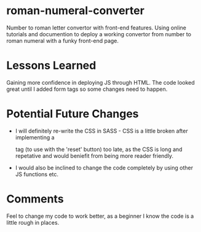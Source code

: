 # roman-numeral-converter
Number to roman letter convertor with front-end features. Using online tutorials and documention to deploy a working convertor from number to roman numeral with a funky front-end page.

# Lessons Learned
Gaining more confidence in deploying JS through HTML. The code looked great until I added form tags so some changes need to happen.

# Potential Future Changes
- I will definitely re-write the CSS in SASS - CSS is a little broken after implementing a <form> tag (to use with the 'reset' button) too late, as the CSS is long and repetative and would beniefit from being more reader friendly.
  
- I would also be inclined to change the code completely by using other JS functions etc.
  
# Comments
Feel to change my code to work better, as a beginner I know the code is a little rough in places.
